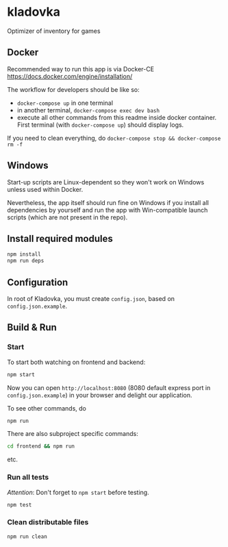 # kladovka

Optimizer of inventory for games

## Docker

Recommended way to run this app is via Docker-CE
https://docs.docker.com/engine/installation/

The workflow for developers should be like so:

- `docker-compose up` in one terminal
- in another terminal, `docker-compose exec dev bash`
- execute all other commands from this readme inside docker container. First terminal (with `docker-compose up`) should display logs.

If you need to clean everything, do `docker-compose stop && docker-compose rm -f`

## Windows

Start-up scripts are Linux-dependent so they won't work on Windows unless used within Docker.

Nevertheless, the app itself should run fine on Windows if you install all dependencies by yourself and run the app with Win-compatible launch scripts (which are not present in the repo).

## Install required modules

```bat
npm install
npm run deps
```

## Configuration

In root of Kladovka, you must create `config.json`, based on `config.json.example`.

## Build & Run

### Start

To start both watching on frontend and backend:

```bat
npm start
```

Now you can open `http://localhost:8080` (8080 default express port in
`config.json.example`) in your browser and delight our application.

To see other commands, do

```bat
npm run
```

There are also subproject specific commands:

```bat
cd frontend && npm run
```

etc.

### Run all tests

*Attention*: Don't forget to `npm start` before testing.

```bat
npm test
```

### Clean distributable files

```bat
npm run clean
```
